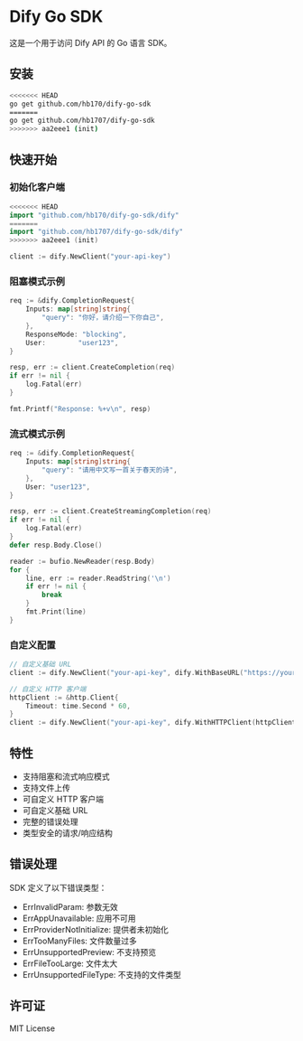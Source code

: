 # Dify Go SDK

这是一个用于访问 Dify API 的 Go 语言 SDK。

## 安装

```bash
<<<<<<< HEAD
go get github.com/hb170/dify-go-sdk
=======
go get github.com/hb1707/dify-go-sdk
>>>>>>> aa2eee1 (init)
```

## 快速开始

### 初始化客户端

```go
<<<<<<< HEAD
import "github.com/hb170/dify-go-sdk/dify"
=======
import "github.com/hb1707/dify-go-sdk/dify"
>>>>>>> aa2eee1 (init)

client := dify.NewClient("your-api-key")
```

### 阻塞模式示例

```go
req := &dify.CompletionRequest{
    Inputs: map[string]string{
        "query": "你好，请介绍一下你自己",
    },
    ResponseMode: "blocking",
    User:        "user123",
}

resp, err := client.CreateCompletion(req)
if err != nil {
    log.Fatal(err)
}

fmt.Printf("Response: %+v\n", resp)
```

### 流式模式示例

```go
req := &dify.CompletionRequest{
    Inputs: map[string]string{
        "query": "请用中文写一首关于春天的诗",
    },
    User: "user123",
}

resp, err := client.CreateStreamingCompletion(req)
if err != nil {
    log.Fatal(err)
}
defer resp.Body.Close()

reader := bufio.NewReader(resp.Body)
for {
    line, err := reader.ReadString('\n')
    if err != nil {
        break
    }
    fmt.Print(line)
}
```

### 自定义配置

```go
// 自定义基础 URL
client := dify.NewClient("your-api-key", dify.WithBaseURL("https://your-custom-url.com"))

// 自定义 HTTP 客户端
httpClient := &http.Client{
    Timeout: time.Second * 60,
}
client := dify.NewClient("your-api-key", dify.WithHTTPClient(httpClient))
```

## 特性

- 支持阻塞和流式响应模式
- 支持文件上传
- 可自定义 HTTP 客户端
- 可自定义基础 URL
- 完整的错误处理
- 类型安全的请求/响应结构

## 错误处理

SDK 定义了以下错误类型：

- ErrInvalidParam: 参数无效
- ErrAppUnavailable: 应用不可用
- ErrProviderNotInitialize: 提供者未初始化
- ErrTooManyFiles: 文件数量过多
- ErrUnsupportedPreview: 不支持预览
- ErrFileTooLarge: 文件太大
- ErrUnsupportedFileType: 不支持的文件类型

## 许可证

MIT License
